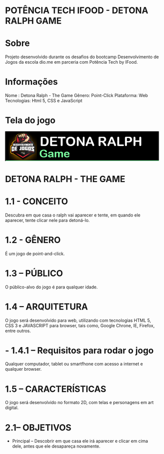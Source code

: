 # POTÊNCIA TECH IFOOD - DETONA RALPH GAME

# Sobre
Projeto desenvolvido durante os desafios do bootcamp Desenvolvimento de Jogos da escola dio.me em parceria com Potência Tech by IFood.

# Informações
Nome : Detona Ralph - The Game
Gênero: Point-Click
Plataforma: Web
Tecnologias: Html 5, CSS e JavaScript

# Tela do jogo

<div>
<img src="assets/img/detonaralphlogo.png" alt="">
</div>

# DETONA RALPH - THE GAME

# 1.1 - CONCEITO
Descubra em que casa o ralph vai aparecer e tente, em quando ele aparecer, tente clicar nele para detoná-lo.

# 1.2 - GÊNERO
É um jogo de point-and-click.

# 1.3 – PÚBLICO
O público-alvo do jogo é para qualquer idade. 

# 1.4 – ARQUITETURA
O jogo será desenvolvido para web, utilizando com tecnologias HTML 5, CSS 3 e JAVASCRIPT para browser, tais como, Google Chrone, IE, Firefox, entre outros.

# - 1.4.1 – Requisitos para rodar o jogo
Qualquer computador, tablet ou smartfhone com acesso a internet e qualquer browser.

# 1.5 – CARACTERÍSTICAS
O jogo será desenvolvido no formato 2D, com telas e personagens em art digital.

# 2.1– OBJETIVOS
 - Principal – Descobrir em que casa ele irá aparecer e clicar em cima dele, antes que ele desapareça novamente.



